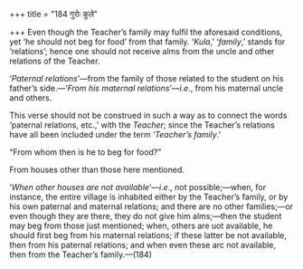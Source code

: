 +++
title = "184 गुरोः कुले"

+++
Even though the Teacher’s family may fulfil the aforesaid conditions,
yet ‘he should not beg for food’ from that family. ‘*Kula*,’ ‘*family*,’
stands for ‘relations’; hence one should not receive alms from the uncle
and other relations of the Teacher.

‘*Paternal relations*’—from the family of those related to the student
on his father’s side.—‘*From his maternal relations*’—*i.e*., from his
maternal uncle and others.

This verse should not be construed in such a way as to connect the words
‘paternal relations, etc.,’ with the *Teacher*; since the Teacher’s
relations have all been included under the term ‘*Teacher’s family*.’

“From whom then is he to beg for food?”

From houses other than those here mentioned.

‘*When other houses are not available*’—*i.e*., not possible;—when, for
instance, the entire village is inhabited either by the Teacher’s
family, or by his own paternal and maternal relations; and there are no
other families;—or even though they are there, they do not give him
alms;—then the student may beg from those just mentioned; when, others
are uot available, he should first beg from his maternal relations; if
these latter be not available, then from his paternal relations; and
when even these arc not available, then from the Teacher’s family.—(184)


